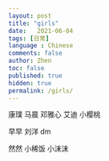 ```yaml
---
layout: post
title: "girls"
date:   2021-06-04
tags: [日常]
language : Chinese
comments: false
author: Zhen
toc: false
published: true
hidden: true
permalink: /girls/
---
```


康璞
马晨
邓雅心
艾迪
小樱桃

早早
刘洋
dm

然然
小稀饭
小沫沫


<!--stackedit_data:
eyJoaXN0b3J5IjpbLTgzNTk2OTU5NywtNzIwNDAyMTAzLDkzMD
c0MjM1LDE2NzAyODM5OTQsNDE5ODQ1MzQsLTU5Mjk3MzQ4NSwt
MTAxNTUzOTU2NiwtMTAyMDU0ODIzNV19
-->